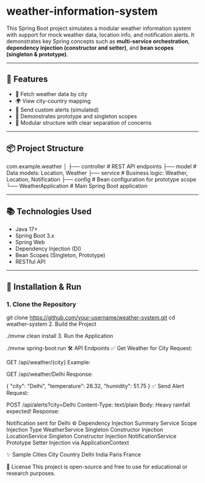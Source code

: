 # weather-information-system
This Spring Boot project simulates a modular weather information system with support for mock weather data, location info, and notification alerts. It demonstrates key Spring concepts such as **multi-service orchestration**, **dependency injection (constructor and setter)**, and **bean scopes (singleton & prototype)**.

---

## 🚀 Features

- 📍 Fetch weather data by city
- 🌍 View city-country mapping
- 🔔 Send custom alerts (simulated)
- 🔁 Demonstrates prototype and singleton scopes
- 🧩 Modular structure with clear separation of concerns

---

## 📦 Project Structure

com.example.weather
│
├── controller # REST API endpoints
├── model # Data models: Location, Weather
├── service # Business logic: Weather, Location, Notification
├── config # Bean configuration for prototype scope
└── WeatherApplication # Main Spring Boot application

---

## 📚 Technologies Used

- Java 17+
- Spring Boot 3.x
- Spring Web
- Dependency Injection (DI)
- Bean Scopes (Singleton, Prototype)
- RESTful API

---

## 🔧 Installation & Run

### 1. Clone the Repository

git clone https://github.com/your-username/weather-system.git
cd weather-system
2. Build the Project

./mvnw clean install
3. Run the Application

./mvnw spring-boot:run
🛠️ API Endpoints
✅ Get Weather for City
Request:

GET /api/weather/{city}
Example:

GET /api/weather/Delhi
Response:

{
  "city": "Delhi",
  "temperature": 26.32,
  "humidity": 51.75
}
✅ Send Alert
Request:

POST /api/alerts?city=Delhi
Content-Type: text/plain
Body: Heavy rainfall expected!
Response:

Notification sent for Delhi
⚙️ Dependency Injection Summary
Service	Scope	Injection Type
WeatherService	Singleton	Constructor Injection
LocationService	Singleton	Constructor Injection
NotificationService	Prototype	Setter Injection via ApplicationContext

✨ Sample Cities
City	Country
Delhi	India
Paris	France

📄 License
This project is open-source and free to use for educational or research purposes.

